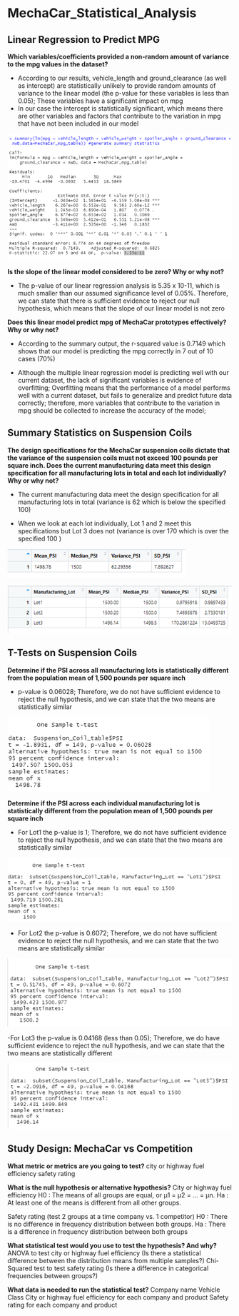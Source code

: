 # MechaCar_Statistical_Analysis

## Linear Regression to Predict MPG

**Which variables/coefficients provided a non-random amount of variance to the mpg values in the dataset?**

- According to our results, vehicle_length  and ground_clearance (as well as intercept) are statistically unlikely to provide random amounts of variance to the linear model (the p-value for these variables is less than 0.05); These variables have a significant impact on mpg
- In our case the intercept is statistically significant, which means there are other variables and factors that contribute to the variation in mpg that have not been included in our model

![Summary_Statistics.png](Resources/Summary_Statistics.png)


**Is the slope of the linear model considered to be zero? Why or why not?**

- The p-value of our linear regression analysis is  5.35 x 10-11, which is much smaller than our assumed significance level of 0.05%. Therefore, we can state that there is sufficient evidence to reject our null hypothesis, which means that the slope of our linear model is not zero

**Does this linear model predict mpg of MechaCar prototypes effectively? Why or why not?**

- According to the summary output, the r-squared value is 0.7149 which shows that our model is predicting the mpg correctly in 7 out of 10 cases (70%)

- Although the multiple linear regression model is predicting well with our current dataset, the lack of significant variables is evidence of overfitting; Overfitting means that the performance of a model performs well with a current dataset, but fails to generalize and predict future data correctly; therefore, more variables that contribute to the variation in mpg should be collected to increase the accuracy of the model;

## Summary Statistics on Suspension Coils

**The design specifications for the MechaCar suspension coils dictate that the variance of the suspension coils must not exceed 100 pounds per square inch. Does the current manufacturing data meet this design specification for all manufacturing lots in total and each lot individually? Why or why not?**

- The current manufacturing data meet the design specification for all manufacturing lots in total (variance is 62 which is below the specified 100)

- When we look at each lot individually, Lot 1 and 2 meet this specifications but Lot 3 does not (variance is over 170 which is over the specified 100 )

![Total_Summary_Statistics.png](Resources/Total_Summary.png)


![Lot_Summary_Statistics.png](Resources/Lot_Summary.png)

## T-Tests on Suspension Coils

**Determine if the PSI across all manufacturing lots is statistically different from the population mean of 1,500 pounds per square inch**

- p-value is 0.06028; Therefore, we do not have sufficient evidence to reject the null hypothesis, and we can state that the two means are statistically similar

![T-test_All_Lots.png](Resources/T-test_All_lots.PNG)

**Determine if the PSI across each individual manufacturing lot is statistically different from the population mean of 1,500 pounds per square inch**

- For Lot1 the p-value is 1; Therefore, we do not have sufficient evidence to reject the null hypothesis, and we can state that the two means are statistically similar

![T-test_Lot1.png](Resources/T-test_Lot1.PNG)

- For Lot2 the p-value is 0.6072; Therefore, we do not have sufficient evidence to reject the null hypothesis, and we can state that the two means are statistically similar

![T-test_Lot2.png](Resources/T-test_Lot2.PNG)

-For Lot3 the p-value is 0.04168 (less than 0.05); Therefore, we do have sufficient evidence to reject the null hypothesis, and we can state that the two means are statistically different

![T-test_Lot3.png](Resources/T-test_Lot3.PNG)

## Study Design: MechaCar vs Competition

**What metric or metrics are you going to test?**
city or highway fuel efficiency
safety rating

**What is the null hypothesis or alternative hypothesis?**
City or highway fuel efficiency
H0 : The means of all groups are equal, or µ1 = µ2 = … = µn.
Ha : At least one of the means is different from all other groups.

Safety rating (test 2 groups at a time company vs. 1 competitor)
H0 : There is no difference in frequency distribution between both groups.
Ha : There is a difference in frequency distribution between both groups

**What statistical test would you use to test the hypothesis? And why?**
ANOVA to test city or highway fuel efficiency (Is there a statistical difference between the distribution means from multiple samples?)
Chi-Squared test to test safety rating (Is there a difference in categorical frequencies between groups?)

**What data is needed to run the statistical test?**
Company name
Vehicle Class
City or highway fuel efficiency for each company and product
Safety rating for each company and product 